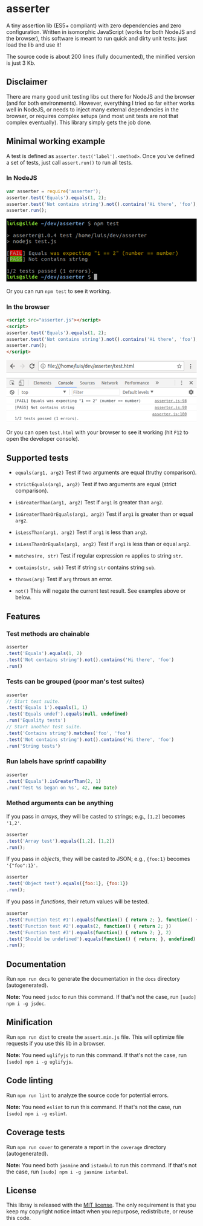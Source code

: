 # asserter

A tiny assertion lib (ES5+ compliant) with zero dependencies and zero configuration.
Written in isomorphic JavaScript (works for both NodeJS and the browser),
this software is meant to run quick and dirty unit tests: just load the lib and use it!

The source code is about 200 lines (fully documented), the minified version is just 3 Kb.

## Disclaimer

There are many good unit testing libs out there for NodeJS and the browser (and for both environments).
However, everything I tried so far either works well in NodeJS,
or needs to inject many external dependencies in the browser,
or requires complex setups (and most unit tests are not that complex eventually).
This library simply gets the job done.

## Minimal working example

A test is defined as `asserter.test('label').<method>`.
Once you've defined a set of tests, just call `assert.run()` to run all tests.

### In NodeJS

```js
var asserter = require('asserter');
asserter.test('Equals').equals(1, 2);
asserter.test('Not contains string').not().contains('Hi there', 'foo');
asserter.run();
```

![Sample output](sample-node.png?raw=true)

Or you can run `npm test` to see it working.

### In the browser

```html
<script src="asserter.js"></script>
<script>
asserter.test('Equals').equals(1, 2);
asserter.test('Not contains string').not().contains('Hi there', 'foo');
asserter.run();
</script>
```

![Sample output](sample-browser.png?raw=true)

Or you can open `test.html` with your browser to see it working (hit `F12` to open the developer console).

## Supported tests

* `equals(arg1, arg2)`
Test if two arguments are equal (truthy comparison).

* `strictEquals(arg1, arg2)`
Test if two arguments are equal (strict comparison).

* `isGreaterThan(arg1, arg2)`
Test if `arg1` is greater than `arg2`.

* `isGreaterThanOrEquals(arg1, arg2)`
Test if `arg1` is greater than or equal `arg2`.

* `isLessThan(arg1, arg2)`
Test if `arg1` is less than `arg2`.

* `isLessThanOrEquals(arg1, arg2)`
Test if `arg1` is less than or equal `arg2`.

* `matches(re, str)`
Test if regular expression `re` applies to string `str`.

* `contains(str, sub)`
Test if string `str` contains string `sub`.

* `throws(arg)`
Test if `arg` throws an error.

* `not()`
This will negate the current test result. See examples above or below.

## Features

### Test methods are chainable

```js
asserter
.test('Equals').equals(1, 2)
.test('Not contains string').not().contains('Hi there', 'foo')
.run()
```

### Tests can be grouped (poor man's test suites)

```js
asserter
// Start test suite.
.test('Equals 1').equals(1, 1)
.test('Equals undef').equals(null, undefined)
.run('Equality tests')
// Start another test suite.
.test('Contains string').matches('foo', 'foo')
.test('Not contains string').not().contains('Hi there', 'foo')
.run('String tests')
```

### Run labels have sprintf capability

```js
asserter
.test('Equals').isGreaterThan(2, 1)
.run('Test %s began on %s', 42, new Date)
```

### Method arguments can be anything

If you pass in *arrays*, they will be casted to strings; e.g., `[1,2]` becomes `'1,2'`.
```js
asserter
.test('Array test').equals([1,2], [1,2])
.run();
```

If you pass in *objects*, they will be casted to JSON; e.g., `{foo:1}` becomes `'{"foo":1}'`.
```js
asserter
.test('Object test').equals({foo:1}, {foo:1})
.run();
```

If you pass in *functions*, their return values will be tested.
```js
asserter
.test('Function test #1').equals(function() { return 2; }, function() { return 2; })
.test('Function test #2').equals(2, function() { return 2; })
.test('Function test #3').equals(function() { return 2; }, 2)
.test('Should be undefined').equals(function() { return; }, undefined)
.run();
```

## Documentation

Run `npm run docs` to generate the documentation in the `docs` directory (autogenerated).

**Note:** You need `jsdoc` to run this command. If that's not the case, run `[sudo] npm i -g jsdoc`.

## Minification

Run `npm run dist` to create the `assert.min.js` file.
This will optimize file requests if you use this lib in a browser.

**Note:** You need `uglifyjs` to run this command. If that's not the case, run `[sudo] npm i -g uglifyjs`.

## Code linting

Run `npm run lint` to analyze the source code for potential errors.

**Note:** You need `eslint` to run this command. If that's not the case, run `[sudo] npm i -g eslint`.

## Coverage tests

Run `npm run cover` to generate a report in the `coverage` directory (autogenerated).

**Note:** You need both `jasmine` and `istanbul` to run this command. If that's not the case, run `[sudo] npm i -g jasmine istanbul`.


## License

This libray is released with the [MIT license](LICENSE).
The only requirement is that you keep my copyright notice intact when you repurpose, redistribute, or reuse this code.
